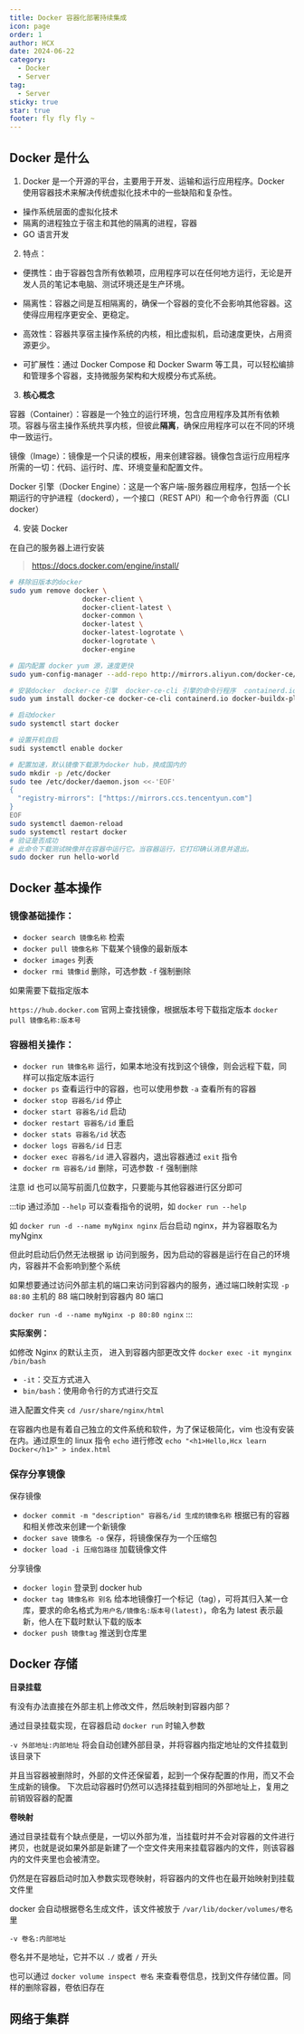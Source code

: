 ```yaml
---
title: Docker 容器化部署持续集成
icon: page
order: 1
author: HCX
date: 2024-06-22
category:
  - Docker
  - Server
tag:
  - Server
sticky: true
star: true
footer: fly fly fly ~
---
```


## Docker 是什么

1. Docker 是一个开源的平台，主要用于开发、运输和运行应用程序。Docker 使用容器技术来解决传统虚拟化技术中的一些缺陷和复杂性。

- 操作系统层面的虚拟化技术
- 隔离的进程独立于宿主和其他的隔离的进程，容器
- GO 语言开发

2. 特点：

- 便携性：由于容器包含所有依赖项，应用程序可以在任何地方运行，无论是开发人员的笔记本电脑、测试环境还是生产环境。

- 隔离性：容器之间是互相隔离的，确保一个容器的变化不会影响其他容器。这使得应用程序更安全、更稳定。

- 高效性：容器共享宿主操作系统的内核，相比虚拟机，启动速度更快，占用资源更少。

- 可扩展性：通过 Docker Compose 和 Docker Swarm 等工具，可以轻松编排和管理多个容器，支持微服务架构和大规模分布式系统。

3. **核心概念**

容器（Container）：容器是一个独立的运行环境，包含应用程序及其所有依赖项。容器与宿主操作系统共享内核，但彼此**隔离**，确保应用程序可以在不同的环境中一致运行。

镜像（Image）：镜像是一个只读的模板，用来创建容器。镜像包含运行应用程序所需的一切：代码、运行时、库、环境变量和配置文件。

Docker 引擎（Docker Engine）：这是一个客户端-服务器应用程序，包括一个长期运行的守护进程（dockerd），一个接口（REST API）和一个命令行界面（CLI docker）

4. 安装 Docker

在自己的服务器上进行安装

> https://docs.docker.com/engine/install/

```bash
# 移除旧版本的docker
sudo yum remove docker \
                  docker-client \
                  docker-client-latest \
                  docker-common \
                  docker-latest \
                  docker-latest-logrotate \
                  docker-logrotate \
                  docker-engine

# 国内配置 docker yum 源，速度更快
sudo yum-config-manager --add-repo http://mirrors.aliyun.com/docker-ce/linux/centos/docker-ce.repo

# 安装docker  docker-ce 引擎  docker-ce-cli 引擎的命令行程序  containerd.io 运行时环境
sudo yum install docker-ce docker-ce-cli containerd.io docker-buildx-plugin docker-compose-plugin

# 启动docker
sudo systemctl start docker

# 设置开机自启
sudi systemctl enable docker

# 配置加速，默认镜像下载源为docker hub，换成国内的
sudo mkdir -p /etc/docker
sudo tee /etc/docker/daemon.json <<-'EOF'
{
  "registry-mirrors": ["https://mirrors.ccs.tencentyun.com"]
}
EOF
sudo systemctl daemon-reload
sudo systemctl restart docker
# 验证是否成功
# 此命令下载测试映像并在容器中运行它。当容器运行，它打印确认消息并退出。
sudo docker run hello-world
```

## Docker 基本操作

### 镜像基础操作：

- `docker search 镜像名称` 检索
- `docker pull 镜像名称` 下载某个镜像的最新版本
- `docker images` 列表
- `docker rmi 镜像id` 删除，可选参数 `-f` 强制删除

如果需要下载指定版本

`https://hub.docker.com` 官网上查找镜像，根据版本号下载指定版本 `docker pull 镜像名称:版本号`

### 容器相关操作：

- `docker run 镜像名称` 运行，如果本地没有找到这个镜像，则会远程下载，同样可以指定版本运行
- `docker ps` 查看运行中的容器，也可以使用参数 `-a` 查看所有的容器
- `docker stop 容器名/id` 停止
- `docker start 容器名/id` 启动
- `docker restart 容器名/id` 重启
- `docker stats 容器名/id` 状态
- `docker logs 容器名/id` 日志
- `docker exec 容器名/id` 进入容器内，退出容器通过 `exit` 指令
- `docker rm 容器名/id` 删除，可选参数 `-f` 强制删除

注意 id 也可以简写前面几位数字，只要能与其他容器进行区分即可

:::tip
通过添加 `--help` 可以查看指令的说明，如 `docker run --help`

如 `docker run -d --name myNginx nginx` 后台启动 nginx，并为容器取名为 myNginx

但此时启动后仍然无法根据 ip 访问到服务，因为启动的容器是运行在自己的环境内，容器并不会影响到整个系统

如果想要通过访问外部主机的端口来访问到容器内的服务，通过端口映射实现 `-p 88:80` 主机的 88 端口映射到容器内 80 端口

`docker run -d --name myNginx -p 80:80 nginx`
:::

**实际案例：**

如修改 Nginx 的默认主页，
进入到容器内部更改文件 `docker exec -it mynginx /bin/bash`

- `-it`：交互方式进入
- `bin/bash`：使用命令行的方式进行交互

进入配置文件夹 `cd /usr/share/nginx/html`

在容器内也是有着自己独立的文件系统和软件，为了保证极简化，vim 也没有安装在内。通过原生的 linux 指令 `echo` 进行修改
`echo "<h1>Hello,Hcx learn Docker</h1>" > index.html`

### 保存分享镜像

保存镜像

- `docker commit -m "description" 容器名/id 生成的镜像名称` 根据已有的容器和相关修改来创建一个新镜像
- `docker save 镜像名 -o` 保存，将镜像保存为一个压缩包
- `docker load -i 压缩包路径` 加载镜像文件

分享镜像

- `docker login` 登录到 docker hub
- `docker tag 镜像名称 别名` 给本地镜像打一个标记（tag），可将其归入某一仓库，要求的命名格式为`用户名/镜像名:版本号(latest)`，命名为 latest 表示最新，他人在下载时默认下载的版本
- `docker push 镜像tag` 推送到仓库里

## Docker 存储

**目录挂载**

有没有办法直接在外部主机上修改文件，然后映射到容器内部？

通过目录挂载实现，在容器启动 `docker run` 时输入参数

`-v 外部地址:内部地址` 将会自动创建外部目录，并将容器内指定地址的文件挂载到该目录下

并且当容器被删除时，外部的文件还保留着，起到一个保存配置的作用，而又不会生成新的镜像。
下次启动容器时仍然可以选择挂载到相同的外部地址上，复用之前销毁容器的配置

**卷映射**

通过目录挂载有个缺点便是，一切以外部为准，当挂载时并不会对容器的文件进行拷贝，也就是说如果外部是新建了一个空文件夹用来挂载容器内的文件，则该容器内的文件夹里也会被清空。

仍然是在容器启动时加入参数实现卷映射，将容器内的文件也在最开始映射到挂载文件里

docker 会自动根据卷名生成文件，该文件被放于 `/var/lib/docker/volumes/卷名` 里

`-v 卷名:内部地址`

卷名并不是地址，它并不以 `./` 或者 `/` 开头

也可以通过 `docker volume inspect 卷名` 来查看卷信息，找到文件存储位置。同样的删除容器，卷依旧存在

## 网络于集群

##
